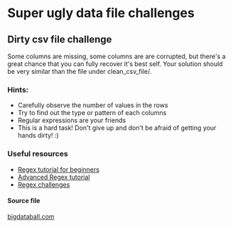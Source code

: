 # Super ugly data file challenges

## Dirty csv file challenge

Some columns are missing, some columns are are corrupted, but there's a great chance that you can fully recover it's best self.
Your solution should be very similar than the file under clean_csv_file/.

### Hints:
* Carefully observe the number of values in the rows
* Try to find out the type or pattern of each columns
* Regular expressions are your friends
* This is a hard task! Don't give up and don't be afraid of getting your hands dirty! :)

### Useful resources

* [Regex tutorial for beginners](https://regexone.com/)
* [Advanced Regex tutorial](https://www.rexegg.com/regex-disambiguation.html)
* [Regex challenges](https://alf.nu/RegexGolf)

#### Source file
[bigdataball.com](https://www.bigdataball.com/nba-historical-playbyplay-dataset/)